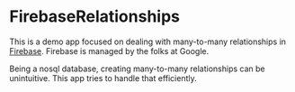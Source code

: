 # FirebaseRelationships

This is a demo app focused on dealing with many-to-many relationships in [Firebase](https://firebase.google.com). Firebase is managed by the folks at Google. 



Being a nosql database, creating many-to-many relationships can be unintuitive. This app tries to handle that efficiently.
